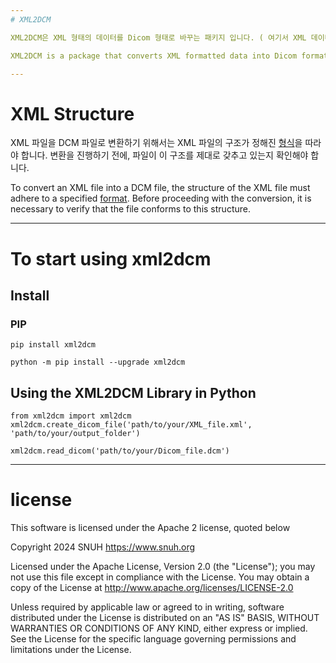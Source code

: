 ```yaml
---
# XML2DCM

XML2DCM은 XML 형태의 데이터를 Dicom 형태로 바꾸는 패키지 입니다. ( 여기서 XML 데이터는 ECG 데이터를 담고 있습니다. )

XML2DCM is a package that converts XML formatted data into Dicom format. ( the XML data contains ECG information. )

---
```


# XML Structure

XML 파일을 DCM 파일로 변환하기 위해서는 XML 파일의 구조가 정해진 [형식](https://github.com/SeungHoJUN/XML2DCM/blob/main/xml_format.txt)을 따라야 합니다. 변환을 진행하기 전에, 파일이 이 구조를 제대로 갖추고 있는지 확인해야 합니다.

To convert an XML file into a DCM file, the structure of the XML file must adhere to a specified [format](https://github.com/SeungHoJUN/XML2DCM/blob/main/xml_format.txt). Before proceeding with the conversion, it is necessary to verify that the file conforms to this structure.

---

# To start using xml2dcm

## Install

### PIP
```
pip install xml2dcm
```

```
python -m pip install --upgrade xml2dcm
```


## Using the XML2DCM Library in Python
```
from xml2dcm import xml2dcm
xml2dcm.create_dicom_file('path/to/your/XML_file.xml', 'path/to/your/output_folder')

xml2dcm.read_dicom('path/to/your/Dicom_file.dcm')
```

---

# license

This software is licensed under the Apache 2 license, quoted below

Copyright 2024 SNUH https://www.snuh.org

Licensed under the Apache License, Version 2.0 (the "License"); you may not use this file except in compliance with the License. You may obtain a copy of the License at http://www.apache.org/licenses/LICENSE-2.0

Unless required by applicable law or agreed to in writing, software distributed under the License is distributed on an "AS IS" BASIS, WITHOUT WARRANTIES OR CONDITIONS OF ANY KIND, either express or implied. See the License for the specific language governing permissions and limitations under the License.
